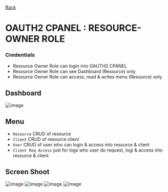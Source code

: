 
[Back](https://github.com/springboot-oauth2-server-project/)

# OAUTH2 CPANEL : RESOURCE-OWNER ROLE
### Credentials
- Resource Owner Role can login into OAUTH2 CPANEL
- Resource Owner Role can see Dashboard (Resource) only
- Resource Owner Role can access, read & writes menu (Resource) only

## Dashboard 
![image](https://github.com/springboot-oauth2-server-project/.github/assets/11941308/e1a614fa-90d1-47fb-9f42-206df0069524)

## Menu
- `Resource` CRUD of resource
- `Client` CRUD of resource client
- `User` CRUD of user who can login & access into resource & client
- `Client Req Access` just for logs who user do request, logi & access into resource & client
  
## Screen Shoot
![image](https://github.com/springboot-oauth2-server-project/.github/assets/11941308/8abc3514-ef46-48e5-945c-3545fc1298d1)
![image](https://github.com/springboot-oauth2-server-project/.github/assets/11941308/88d01f85-2323-4e0b-af21-1b3a949c5763)
![image](https://github.com/springboot-oauth2-server-project/.github/assets/11941308/8e56aa21-4162-493f-a553-1fef4e2dd31b)
![image](https://github.com/springboot-oauth2-server-project/.github/assets/11941308/6d6dd098-c012-4106-8b20-2816c12ee33a)






